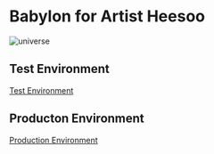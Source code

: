 # **Babylon for Artist Heesoo**
![universe](assets/textures/universe3.jpg)
## Test Environment
[Test Environment](https://genkasaneiwa.github.io/babylon/)
## Producton Environment
[Production Environment](https://leymusoom.online/)
